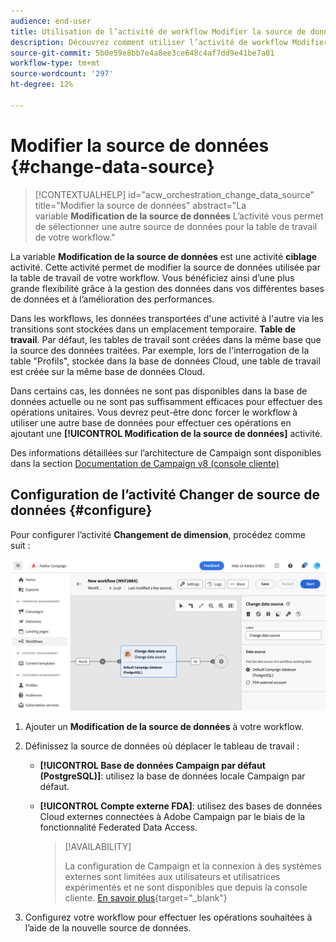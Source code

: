 ```yaml
---
audience: end-user
title: Utilisation de l’activité de workflow Modifier la source de données
description: Découvrez comment utiliser l’activité de workflow Modifier la source de données
source-git-commit: 5b0e59e8bb7e4a8ee3ce648c4af7dd9e41be7a81
workflow-type: tm+mt
source-wordcount: '297'
ht-degree: 12%

---
```


# Modifier la source de données {#change-data-source}


>[!CONTEXTUALHELP]
>id="acw_orchestration_change_data_source"
>title="Modifier la source de données"
>abstract="La variable **Modification de la source de données** L’activité vous permet de sélectionner une autre source de données pour la table de travail de votre workflow."

La variable **Modification de la source de données** est une activité **ciblage** activité. Cette activité permet de modifier la source de données utilisée par la table de travail de votre workflow. Vous bénéficiez ainsi d’une plus grande flexibilité grâce à la gestion des données dans vos différentes bases de données et à l’amélioration des performances.

Dans les workflows, les données transportées d&#39;une activité à l&#39;autre via les transitions sont stockées dans un emplacement temporaire. **Table de travail**. Par défaut, les tables de travail sont créées dans la même base que la source des données traitées. Par exemple, lors de l&#39;interrogation de la table &quot;Profils&quot;, stockée dans la base de données Cloud, une table de travail est créée sur la même base de données Cloud.

Dans certains cas, les données ne sont pas disponibles dans la base de données actuelle ou ne sont pas suffisamment efficaces pour effectuer des opérations unitaires. Vous devrez peut-être donc forcer le workflow à utiliser une autre base de données pour effectuer ces opérations en ajoutant une **[!UICONTROL Modification de la source de données]** activité.

Des informations détaillées sur l’architecture de Campaign sont disponibles dans la section [Documentation de Campaign v8 (console cliente)](https://experienceleague.adobe.com/docs/campaign/campaign-v8/config/architecture/architecture.html)

<!--

Let's say you want to send to your  VIP customers a unique offer code that they can redeem on your online store. To do this, you need to:

1. Query VIP customers on the "Profiles" table located on the Cloud database,
1. Retrieve an offer code for each targeted profile through API calls,
1. Update each profile with the assigned offer code,
1. Send an email to the profiles with their offer code.

In this situation, it is recommended to execute the offer code assignment operation on the local database, which is better suited for unitary operations. To do this, you need to add a **[!UICONTROL Change data source]** activity before the operation in order to execute it on the Campaign local database.

Before executing the operation, the working table is copied to the local database so that the operation can run there. Once done, the system detects that the profiles that we want to update are on another location. The data is therefore automatically copied back to the Cloud database where the "Profiles" table is located.
-->

## Configuration de l’activité Changer de source de données {#configure}

Pour configurer l’activité **Changement de dimension**, procédez comme suit :

![](../assets/workflow-change-data-source-add.png)

1. Ajouter un **Modification de la source de données** à votre workflow.

1. Définissez la source de données où déplacer le tableau de travail :

   * **[!UICONTROL Base de données Campaign par défaut (PostgreSQL)]**: utilisez la base de données locale Campaign par défaut.
   * **[!UICONTROL Compte externe FDA]**: utilisez des bases de données Cloud externes connectées à Adobe Campaign par le biais de la fonctionnalité Federated Data Access.

     >[!AVAILABILITY]
     >
     >La configuration de Campaign et la connexion à des systèmes externes sont limitées aux utilisateurs et utilisatrices expérimentés et ne sont disponibles que depuis la console cliente. [En savoir plus](https://experienceleague.adobe.com/docs/campaign/campaign-v8/connect/fda.html?lang=fr){target="_blank"}

1. Configurez votre workflow pour effectuer les opérations souhaitées à l’aide de la nouvelle source de données.

<!--
## Example {#example}

The workflow belows illustrates the use case detailed earlier, i.e. sending VIP customers offer codes that they can redeem on our online store.

-->

